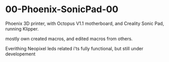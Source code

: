 # 00-Phoenix-SonicPad-00
 Phoenix 3D printer, with Octopus V1.1 motherboard, and Creality Sonic Pad, running Klipper.
 
 mostly own created macros, and edited macros from others.
 
Everithing Neopixel leds related i'ts fully functional, but still under developement

